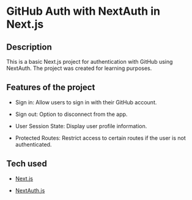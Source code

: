 # GitHub Auth with NextAuth in Next.js

## Description

This is a basic Next.js project for authentication with GitHub using NextAuth.
The project was created for learning purposes.

## Features of the project

- Sign in: Allow users to sign in with their GitHub account.

- Sign out: Option to disconnect from the app.

- User Session State: Display user profile information.

- Protected Routes: Restrict access to certain routes if the user is not authenticated.

## Tech used

- [Next.js](https://nextjs.org/)

- [NextAuth.js](https://next-auth.js.org/)


